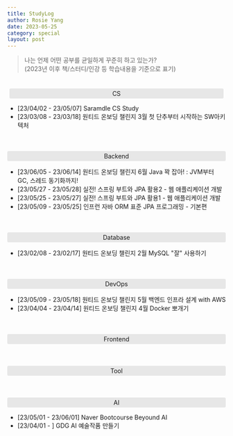 ```yaml
---
title: StudyLog
author: Rosie Yang
date: 2023-05-25
category: special
layout: post
---
```


> 나는 언제 어떤 공부를 균일하게 꾸준히 하고 있는가?  
> (2023년 이후 책/스터디/인강 등 학습내용을 기준으로 표기)

<br>

<div style="border-radius:3px; background-color:#e7e7e7; padding:3px; margin:5px; text-align: center">CS</div>   

+ [23/04/02 - 23/05/07] Saramdle CS Study
+ [23/03/08 - 23/03/18] 원티드 온보딩 챌린지 3월 첫 단추부터 시작하는 SW아키텍처

<div style="border-radius:3px; background-color:#e7e7e7; padding:3px; margin:50px 0 5px 0; text-align: center">Backend</div>   

+ [23/06/05 - 23/06/14] 원티드 온보딩 챌린지 6월 Java 꽉 잡아! : JVM부터 GC, 스레드 동기화까지!
+ [23/05/27 - 23/05/28] 실전! 스프링 부트와 JPA 활용2 - 웹 애플리케이션 개발
+ [23/05/25 - 23/05/27] 실전! 스프링 부트와 JPA 활용1 - 웹 애플리케이션 개발
+ [23/05/09 - 23/05/25] 인프런 자바 ORM 표준 JPA 프로그래밍 - 기본편

<div style="border-radius:3px; background-color:#e7e7e7; padding:3px; margin:50px 0 5px 0; text-align: center">Database</div> 

+ [23/02/08 - 23/02/17] 원티드 온보딩 챌린지 2월 MySQL "잘" 사용하기 

<div style="border-radius:3px; background-color:#e7e7e7; padding:3px; margin:50px 0 5px 0; text-align: center">DevOps</div>   

+ [23/05/09 - 23/05/18] 원티드 온보딩 챌린지 5월 백엔드 인프라 설계 with AWS
+ [23/04/04 - 23/04/14] 원티드 온보딩 챌린지 4월 Docker 뽀개기

<div style="border-radius:3px; background-color:#e7e7e7; padding:3px; margin:50px 0 5px 0; text-align: center">Frontend</div>   

<div style="border-radius:3px; background-color:#e7e7e7; padding:3px; margin:50px 0 5px 0; text-align: center">Tool</div>   

<div style="border-radius:3px; background-color:#e7e7e7; padding:3px; margin:50px 0 5px 0; text-align: center">AI</div>   

+ [23/05/01 - 23/06/01] Naver Bootcourse Beyound AI
+ [23/04/01 - ] GDG AI 예술작품 만들기

<div style="padding:3px; margin:200px 0;"></div>   
